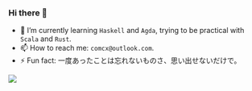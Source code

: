 ### Hi there 👋

- 🌱 I’m currently learning `Haskell` and `Agda`, trying to be practical with `Scala` and `Rust`.
- 📫 How to reach me: `comcx@outlook.com`.
- ⚡ Fun fact: 一度あったことは忘れないものさ、思い出せないだけで。

[![](https://github-readme-stats.vercel.app/api/top-langs/?username=Comcx&layout=compact)](https://github.com/Comcx)
<!--
**Comcx/Comcx** is a ✨ _special_ ✨ repository because its `README.md` (this file) appears on your GitHub profile.

Here are some ideas to get you started:

- 🔭 I’m currently working on ...
- 🌱 I’m currently learning ...
- 👯 I’m looking to collaborate on ...
- 🤔 I’m looking for help with ...
- 💬 Ask me about ...
- 📫 How to reach me: ...
- 😄 Pronouns: ...
- ⚡ Fun fact: ...
-->

